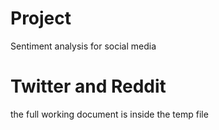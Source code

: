 # Project
Sentiment analysis for social media
# Twitter and Reddit
the full working document is inside the temp file
